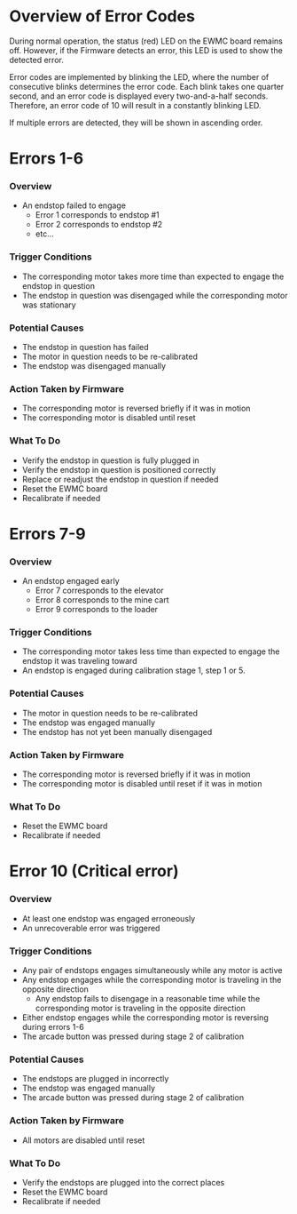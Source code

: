 # Overview of Error Codes

During normal operation, the status (red) LED on the EWMC board remains off. However, if the Firmware detects an error, this LED is used to show the detected error.

Error codes are implemented by blinking the LED, where the number of consecutive blinks determines the error code. Each blink takes one quarter second, and an error code is displayed every two-and-a-half seconds. Therefore, an error code of 10 will result in a constantly blinking LED.

If multiple errors are detected, they will be shown in ascending order.

# Errors 1-6
### Overview
+ An endstop failed to engage
	+ Error 1 corresponds to endstop #1
	+ Error 2 corresponds to endstop #2
	+ etc...

### Trigger Conditions
+ The corresponding motor takes more time than expected to engage the endstop in question
+ The endstop in question was disengaged while the corresponding motor was stationary

### Potential Causes
+ The endstop in question has failed
+ The motor in question needs to be re-calibrated
+ The endstop was disengaged manually

### Action Taken by Firmware
+ The corresponding motor is reversed briefly if it was in motion
+ The corresponding motor is disabled until reset

### What To Do
+ Verify the endstop in question is fully plugged in
+ Verify the endstop in question is positioned correctly
+ Replace or readjust the endstop in question if needed
+ Reset the EWMC board
+ Recalibrate if needed

# Errors 7-9
### Overview
+ An endstop engaged early
	+ Error 7 corresponds to the elevator
	+ Error 8 corresponds to the mine cart
	+ Error 9 corresponds to the loader

### Trigger Conditions
+ The corresponding motor takes less time than expected to engage the endstop it was traveling toward
+ An endstop is engaged during calibration stage 1, step 1 or 5.

### Potential Causes
+ The motor in question needs to be re-calibrated
+ The endstop was engaged manually
+ The endstop has not yet been manually disengaged

### Action Taken by Firmware
+ The corresponding motor is reversed briefly if it was in motion
+ The corresponding motor is disabled until reset if it was in motion

### What To Do
+ Reset the EWMC board
+ Recalibrate if needed

# Error 10 (Critical error)
### Overview
+ At least one endstop was engaged erroneously
+ An unrecoverable error was triggered

### Trigger Conditions
+ Any pair of endstops engages simultaneously while any motor is active
+ Any endstop engages while the corresponding motor is traveling in the opposite direction
	+ Any endstop fails to disengage in a reasonable time while the corresponding motor is traveling in the opposite direction
+ Either endstop engages while the corresponding motor is reversing during errors 1-6
+ The arcade button was pressed during stage 2 of calibration

### Potential Causes
+ The endstops are plugged in incorrectly
+ The endstop was engaged manually
+ The arcade button was pressed during stage 2 of calibration

### Action Taken by Firmware
+ All motors are disabled until reset

### What To Do
+ Verify the endstops are plugged into the correct places
+ Reset the EWMC board
+ Recalibrate if needed